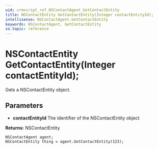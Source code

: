 ```yaml
---
uid: crmscript_ref_NSContactAgent_GetContactEntity
title: NSContactEntity GetContactEntity(Integer contactEntityId);
intellisense: NSContactAgent.GetContactEntity
keywords: NSContactAgent, GetContactEntity
so.topic: reference
---
```


# NSContactEntity GetContactEntity(Integer contactEntityId);

Gets a NSContactEntity object.

## Parameters

* **contactEntityId** The identifier of the NSContactEntity object

**Returns:** NSContactEntity

```crmscript
NSContactAgent agent;
NSContactEntity thing = agent.GetContactEntity(123);
```

